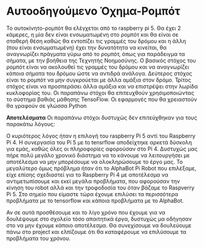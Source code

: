 # Αυτοοδηγούμενο Όχημα-Ρομπότ
Το αυτοκίνητο-ρομπότ θα ελέγχεται από το raspberry pi 5. Θα έχει 2 κάμερες, η μία δεν είναι ενσωματωμένη στο ρομπότ και θα είναι σε σταθερή θέση καθώς θα εντοπίζει τις γραμμές του δρόμου και η άλλη (που είναι ενσωματωμένη) έχει την δυνατότητα να κινείται, θα αναγνωρίζει πράγματα γύρω από το ρομπότ, όπως για παράδειγμα τα σήματα, με την βοήθεια της Τεχνητής Νοημοσύνης. 
Ο βασικός στόχος του ρομπότ είναι να ακολουθεί τις γραμμές του δρόμου και να αναγνωρίζει κάποια σήματα του δρόμου ώστε να αντιδρά ανάλογα.
Δεύτερος στόχος είναι το ρομπότ να μην συγκρούεται με άλλα αμάξια στον δρόμο. 
Τρίτος στόχος είναι να προσπεράσει άλλα αμάξια και να επιστρέψει στην λωρίδα κυκλοφορίας του.
Οι παραπάνω στόχοι θα επιτευχθούν χρησιμοποιώντας το σύστημα βαθιάς μάθησης TensoFlow. Οι εφαρμογές που θα χρειαστούν θα γραφούν σε γλώσσα Python

 **Αποτελέσματα**
 Οι παραπάνω στόχοι δυστυχώς δεν επιτεύχθηκαν για τους παρακάτω λόγους:

 Ο κυριότερος λόγος ήταν η επιλογή του raspberry Pi 5 αντί του Raspberry Pi 4. 
 Η συνεργασία του Pi 5 με to tensrflow αποδείχτηκε αρκετά δύσκολη για εμάς, καθώς όλες οι πληροφορίες αφορούσαν στο Pi 4.
 Δυστυχώς μας πήρε πολύ μεγάλο χρονικό διάστημα να το κάνουμε να λειτουργήσει με αποτέλεσμα να μην μπορέσουμε να ολοκληρώσουμε το έργο μας.
 Το μεγαλύτερο όμως πρόβλημα ήταν ότι το AlphaBot Pi Robot που επιλέξαμε, είχε επίσης σχεδιαστεί για το Raspberry Pi 4 με αποτέλεσμα να αντιμετωπίσουμε και εκεί μεγάλα προβλήματα, που αφορούσαν την κίνηση του robot αλλά και την τροφοδοσία του όταν βάζαμε το Raspverry Pi 5.
 Στο σημείο που είμαστε τώρα έχουμε επιλύσει τα περισσότερα προβλήματα με το tensorflow και κάποια προβλήματα με το AlphaBot.

 Αν σε αυτά προσθέσουμε και το λίγο χρόνο που έχουμε για να δουλέψουμε στο σχολείο τόσο απαιτητικά έργα, δυστυχώς μα οδήγησαν στο να μην έχουμε κάποιο αποτέλεσμα.
 Θα συνεχίσουμε να δουλεύουμε πάνω στο project και ελπίζουμε ότι θα καταφέρουμε να επιλύσουμε τα προβλήματα του χρόνου.
